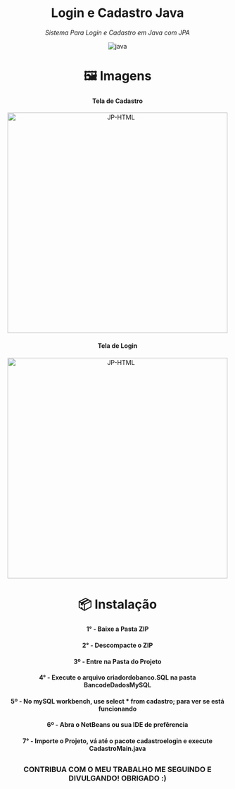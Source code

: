 <div align="center" class="Header">


<h1>Login e Cadastro Java</h1>


<p align="center"> <i> Sistema Para Login e Cadastro em Java com JPA </i> </p>

![java](https://img.shields.io/badge/java-red.svg?style=for-the-badge&logo=java&logoColor=white)


</div>

##
<div align="center" class="Gallery">


<h1>🖼️ Imagens </h1>

<h4 align="center">Tela de Cadastro </h4>
<img align="center" alt="JP-HTML" height="500" width="500" src="https://user-images.githubusercontent.com/71307203/182430368-0f65ade0-0263-48ca-b5ef-626c08b472e0.png">

<h4>Tela de Login </h4>
<img align="center" alt="JP-HTML" height="500" width="500" src="https://user-images.githubusercontent.com/71307203/182430520-d9f6a0da-07ee-4c5f-9a57-9d12cd624f07.png">


</div>


<div align="center" class="Installation">

##
<h1>📦 Instalação</h1>

<h4>1° - Baixe a Pasta ZIP<h4>
<h4>2° - Descompacte o ZIP<h4>
<h4>3º - Entre na Pasta do Projeto<h4>
<h4>4° - Execute o arquivo criadordobanco.SQL na pasta BancodeDadosMySQL</h4>
<h4>5º - No mySQL workbench, use select * from cadastro; para ver se está funcionando</h4>
<h4>6º - Abra o NetBeans ou sua IDE de prefêrencia</h4>
<h4>7° - Importe o Projeto, vá até o pacote cadastroelogin e execute CadastroMain.java</h4>

</div>

##
<h3 align="center">CONTRIBUA COM O MEU TRABALHO ME SEGUINDO E DIVULGANDO! OBRIGADO :)</h3>
